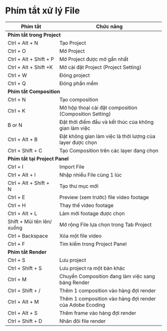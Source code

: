 # Phím tắt xử lý File

<table>
  <thead>
    <tr>
      <th>Phím tắt</th>
      <th>Chức năng</th>
    </tr>
  </thead>
  <tbody>
    <!-- Phím tắt trong Project -->
    <tr>
      <td colspan="2"><strong>Phím tắt trong Project</strong></td>
    </tr>
    <tr>
      <td>Ctrl + Alt + N</td>
      <td>Tạo Project</td>
    </tr>
    <tr>
      <td>Ctrl + O</td>
      <td>Mở Project</td>
    </tr>
    <tr>
      <td>Ctrl + Alt + Shift + P</td>
      <td>Mở Project được mở gần nhất</td>
    </tr>
    <tr>
      <td>Ctrl + Alt + Shift +K</td>
      <td>Mở cài đặt Project (Project Setting)</td>
    </tr>
    <tr>
      <td>Ctrl + W</td>
      <td>Đóng project</td>
    </tr>
    <tr>
      <td>Ctrl + Q</td>
      <td>Đóng phần mềm</td>
    </tr>
    <!-- Phím tắt Composition -->
    <tr>
      <td colspan="2"><strong>Phím tắt Composition</strong></td>
    </tr>
    <tr>
      <td>Ctrl + N</td>
      <td>Tạo composition</td>
    </tr>
    <tr>
      <td>Ctrl + K</td>
      <td>Mở hộp thoại cài đặt composition (Composition Setting)</td>
    </tr>
    <tr>
      <td>B or N</td>
      <td>Đặt thời điểm đầu và kết thúc của không gian làm việc</td>
    </tr>
    <tr>
      <td>Ctrl + Alt + B</td>
      <td>Đặt không gian làm việc là thời lượng của layer được chọn</td>
    </tr>
    <tr>
      <td>Ctrl + Shift + C</td>
      <td>Tạo Composition trên các layer đang chọn</td>
    </tr>
    <!-- Phím tắt tại Project Panel -->
    <tr>
      <td colspan="2"><strong>Phím tắt tại Project Panel</strong></td>
    </tr>
    <tr>
      <td>Ctrl + I</td>
      <td>Import File</td>
    </tr>
    <tr>
      <td>Ctrl + Alt + I</td>
      <td>Nhập nhiều File cùng 1 lúc</td>
    </tr>
    <tr>
      <td>Ctrl + Alt + Shift + N</td>
      <td>Tạo thư mục mới</td>
    </tr>
    <tr>
      <td>Ctrl + E</td>
      <td>Preview (xem trước) file video footage</td>
    </tr>
    <tr>
      <td>Ctrl + H</td>
      <td>Thay thế video footage</td>
    </tr>
    <tr>
      <td>Ctrl + Alt + L</td>
      <td>Làm mới footage được chọn</td>
    </tr>
    <tr>
      <td>Shift + Mũi tên lên/ xuống</td>
      <td>Mở rộng File lựa chọn trong Tab Project</td>
    </tr>
    <tr>
      <td>Ctrl + Backspace</td>
      <td>Xóa một file video</td>
    </tr>
    <tr>
      <td>Ctrl + F</td>
      <td>Tìm kiếm trong Project Panel</td>
    </tr>
    <!-- Phím tắt Render -->
    <tr>
      <td colspan="2"><strong>Phím tắt Render</strong></td>
    </tr>
    <tr>
      <td>Ctrl + S</td>
      <td>Lưu project</td>
    </tr>
    <tr>
      <td>Ctrl + Shift + S</td>
      <td>Lưu project ra một bản khác</td>
    </tr>
    <tr>
      <td>Ctrl + M</td>
      <td>Chuyển Composition đang làm việc sang bảng Render</td>
    </tr>
    <tr>
      <td>Ctrl + Shift + /</td>
      <td>Thêm 1 composition vào hàng đợi render</td>
    </tr>
    <tr>
      <td>Ctrl + Alt + M</td>
      <td>Thêm 1 composition vào hàng đợi render của Adobe Ecoding</td>
    </tr>
    <tr>
      <td>Ctrl + Alt + S</td>
      <td>Thêm frame vào hàng đợi render</td>
    </tr>
    <tr>
      <td>Ctrl + Shift + D</td>
      <td>Nhân đôi file render</td>
    </tr>
  </tbody>
</table>

